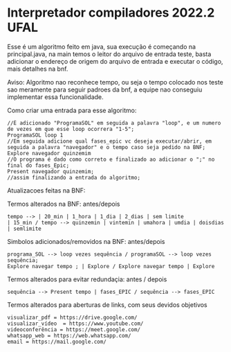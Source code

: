 # Interpretador compiladores 2022.2 UFAL

Esse é um algoritmo feito em java, sua execução é começando na principal.java, na main temos o leitor
do arquivo de entrada teste, basta adicionar o endereço de origem do arquivo de entrada e executar o código,
mais detalhes na bnf.

Aviso: Algoritmo nao reconhece tempo, ou seja o tempo colocado nos teste sao meramente para seguir padroes da bnf,
a equipe nao conseguiu implementar essa funcionalidade.

Como criar uma entrada para esse algoritmo:

    //É adicionado "ProgramaSOL" em seguida a palavra "loop", e um numero de vezes em que esse loop ocorrera "1-5";
    ProgramaSOL loop 1
    //Em seguida adicione qual fases_epic vc deseja executar/abrir, em seguida a palavra "navegador" e o tempo caso seja pedido na BNF;
    Explore navegador quinzemim
    //O programa é dado como correto e finalizado ao adicionar o ";" no final do fases_Epic;
    Present navegador quinzemim;
    //assim finalizando a entrada do algoritmo;

Atualizacoes feitas na BNF:
 
  Termos alterados na BNF: antes/depois
  
    tempo --> | 20_min | 1_hora | 1_dia | 2_dias | sem limite
    | 15_min / tempo --> quinzemin | vintemin | umahora | umdia | doisdias | semlimite
   
  Simbolos adicionados/removidos na BNF: antes/depois
  
    programa_SOL --> loop vezes sequência / programaSOL --> loop vezes sequência;
    Explore navegar tempo ; | Explore / Explore navegar tempo | Explore
  
  Termos alterados para evitar redundaçia: antes / depois
  
    sequência --> Present tempo | fases_EPIC / sequência --> fases_EPIC
    
  Termos alterados para aberturas de links, com seus devidos objetivos
  
    visualizar_pdf = https://drive.google.com/
    visualizar_vídeo  = https://www.youtube.com/
    videoconferência = https://meet.google.com/
    whatsapp_web = https://web.whatsapp.com/
    email = https://mail.google.com/
